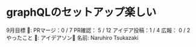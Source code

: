 # graphQLのセットアップ楽しい

9月目標 🚀: PRマージ：0 / 7
PR確認： 5 / 12
アイデア投稿：1 / 4
広報： 0 / 2
やったこと 📝: アイデアソン🚀
名前: Naruhiro Tsukazaki